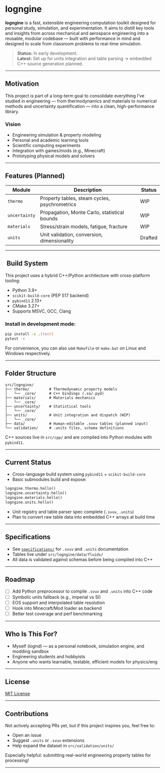 # logngine

**logngine** is a fast, extensible engineering computation toolkit designed for personal study, simulation, and experimentation. It aims to distill key tools and insights from across mechanical and aerospace engineering into a reusable, modular codebase — built with performance in mind and designed to scale from classroom problems to real-time simulation.

> **Status:** In early development.  
> **Latest:** Set up for units integration and table parsing → embedded C++ source generation planned.

---

## Motivation

This project is part of a long-term goal to consolidate everything I've studied in engineering — from thermodynamics and materials to numerical methods and uncertainty quantification — into a clean, high-performance library.

### Vision

- Engineering simulation & property modeling
- Personal and academic learning tools
- Scientific computing experiments
- Integration with games/mods (e.g., Minecraft)
- Prototyping physical models and solvers

---

## Features (Planned)

| Module        | Description                                   | Status   |
|---------------|-----------------------------------------------|----------|
| `thermo`      | Property tables, steam cycles, psychrometrics | WIP      |
| `uncertainty` | Propagation, Monte Carlo, statistical bounds  | WIP      |
| `materials`   | Stress/strain models, fatigue, fracture       | WIP      |
| `units`       | Unit validation, conversion, dimensionality   | Drafted  |

---

## ️ Build System

This project uses a hybrid C++/Python architecture with cross-platform tooling:

- Python 3.9+
- `scikit-build-core` (PEP 517 backend)
- `pybind11` 2.13+
- CMake 3.27+
- Supports MSVC, GCC, Clang

### Install in development mode:

```bash
pip install -e .[test]
pytest -v
```

For convenience, you can also use `Makefile` or `make.bat` on Linux and Windows respectively.

---

## Folder Structure

```text
src/logngine/
├── thermo/         # Thermodynamic property models
│   └── _core/      # C++ bindings (.so/.pyd)
├── materials/      # Materials mechanics
│   └── _core/
├── uncertainty/    # Statistical tools
│   └── _core/
├── units/          # Unit integration and dispatch (WIP)
│   └── _core/
├── data/           # Human-editable .svuv tables (planned input)
└── validation/     # .units files, schema definitions
```

C++ sources live in `src/cpp/` and are compiled into Python modules with `pybind11`.

---

## Current Status

- Cross-language build system using `pybind11` + `scikit-build-core`
- Basic submodules build and expose:

```python
logngine.thermo.hello()
logngine.uncertainty.hello()
logngine.materials.hello()
logngine.units.hello()
```

- Unit registry and table parser spec complete (`.svuv`, `.units`)
- Plan to convert raw table data into embedded C++ arrays at build time

---

## Specifications

- See [`specifications/`](./specifications) for `.svuv` and `.units` documentation
- Tables live under `src/logngine/data/fluids/`
- All data is validated against schemas before being compiled into C++

---

## Roadmap

- [ ] Add Python preprocessor to compile `.svuv` and `.units` into C++ code
- [ ] Symbolic units fallback (e.g., imperial vs SI)
- [ ] EOS support and interpolated table resolution
- [ ] Hook into Minecraft/Mod loader as backend
- [ ] Better test coverage and perf benchmarking

---

## Who Is This For?

- Myself (*lognd*) — as a personal notebook, simulation engine, and modding sandbox
- Engineering students and hobbyists
- Anyone who wants learnable, testable, efficient models for physics/eng

---

## License

[MIT License](./LICENSE)

---

## Contributions

Not actively accepting PRs yet, but if this project inspires you, feel free to:
- Open an issue
- Suggest `.units` or `.svuv` extensions
- Help expand the dataset in `src/validation/units/`

Especially helpful: submitting real-world engineering property tables for processing!

---
